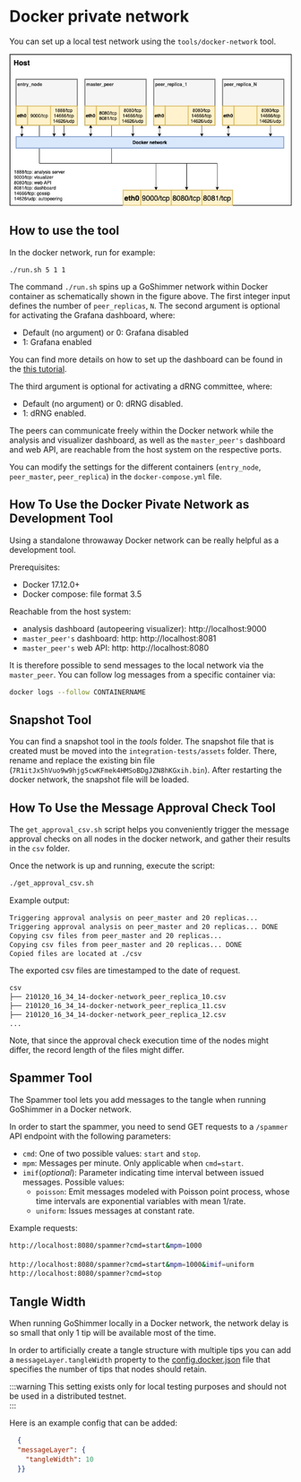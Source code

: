 # Docker private network

You can set up a local test network using the `tools/docker-network` tool.
 
![Docker network](../../static/img/tooling/docker-network.png "Docker network")

## How to use the tool

In the docker network, run for example:

```shell
./run.sh 5 1 1
```

The command `./run.sh` spins up a GoShimmer network within Docker container as schematically shown in the figure above. The first integer input defines the number of `peer_replicas`, `N`. The second argument is optional for activating the Grafana dashboard, where:

* Default (no argument) or 0: Grafana disabled
* 1: Grafana enabled

You can find more details on how to set up the dashboard can be found in the [this tutorial](../tutorials/monitoring.md).

The third argument is optional for activating a dRNG committee, where: 

* Default (no argument) or 0: dRNG disabled.
* 1: dRNG enabled.

The peers can communicate freely within the Docker network while the analysis and visualizer dashboard, as well as the `master_peer's` dashboard and web API, are reachable from the host system on the respective ports.

You can modify the settings for the different containers (`entry_node`, `peer_master`, `peer_replica`) in the `docker-compose.yml` file.

## How To Use the Docker Pivate Network as Development Tool

Using a standalone throwaway Docker network can be really helpful as a development tool. 

Prerequisites: 

- Docker 17.12.0+
- Docker compose: file format 3.5

Reachable from the host system: 

- analysis dashboard (autopeering visualizer): http://localhost:9000
- `master_peer's` dashboard: http: http://localhost:8081
- `master_peer's` web API: http: http://localhost:8080

It is therefore possible to send messages to the local network via the `master_peer`. You can follow log messages from a specific container via:

```bash
docker logs --follow CONTAINERNAME
```

## Snapshot Tool

You can find a snapshot tool in the _tools_ folder. The snapshot file that is created must be moved into the `integration-tests/assets` folder. There, rename and replace the existing bin file (`7R1itJx5hVuo9w9hjg5cwKFmek4HMSoBDgJZN8hKGxih.bin`). After restarting the docker network, the snapshot file will be loaded.

## How To Use the Message Approval Check Tool

The `get_approval_csv.sh` script helps you conveniently trigger the message approval checks on all nodes in the docker network, and gather their results in the `csv` folder.

Once the network is up and running, execute the script:

```bash
./get_approval_csv.sh
```

Example output:

```
Triggering approval analysis on peer_master and 20 replicas...
Triggering approval analysis on peer_master and 20 replicas... DONE
Copying csv files from peer_master and 20 replicas...
Copying csv files from peer_master and 20 replicas... DONE
Copied files are located at ./csv
```

The exported csv files are timestamped to the date of request.

```
csv
├── 210120_16_34_14-docker-network_peer_replica_10.csv
├── 210120_16_34_14-docker-network_peer_replica_11.csv
├── 210120_16_34_14-docker-network_peer_replica_12.csv
...
```

Note, that  since the approval check execution time of the nodes might differ, the record length of the files might differ.

## Spammer Tool

The Spammer tool lets you add messages to the tangle when running GoShimmer in a Docker network.

In order to start the spammer, you need to send GET requests to a `/spammer` API endpoint with the following parameters:

* `cmd`: One of two possible values: `start` and `stop`.
* `mpm`: Messages per minute. Only applicable when `cmd=start`.
* `imif`(*optional*): Parameter indicating time interval between issued messages. Possible values:
    * `poisson`: Emit messages modeled with Poisson point process, whose time intervals are exponential variables with mean 1/rate.
    * `uniform`: Issues messages at constant rate.

Example requests:

```bash
http://localhost:8080/spammer?cmd=start&mpm=1000

http://localhost:8080/spammer?cmd=start&mpm=1000&imif=uniform
http://localhost:8080/spammer?cmd=stop
```

## Tangle Width

When running GoShimmer locally in a Docker network, the network delay is so small that only 1 tip will be available most of the time.

In order to artificially create a tangle structure with multiple tips you can add a `messageLayer.tangleWidth` property to the [config.docker.json](https://github.com/iotaledger/goshimmer/blob/develop/tools/docker-network/config.docker.json) file that specifies the number of tips that nodes should retain. 

:::warning
This setting exists only for local testing purposes and should not be used in a distributed testnet.  
:::

Here is an example config that can be added: 

```json
  {
  "messageLayer": {
    "tangleWidth": 10
  }}
```